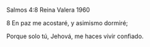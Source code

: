 Salmos 4:8 Reina Valera 1960

8 En paz me acostaré, y asimismo dormiré;

Porque solo tú, Jehová, me haces vivir confiado.
